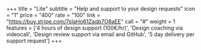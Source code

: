 +++
title = "Lite"
subtitle = "Help and support to your design requests"
icon = "1"
price = "400"
rate = "100"
link = "https://buy.stripe.com/7sIaHo61Zaqb7O8aEE"
call = "#"
weight = 1
features = ['4 hours of design support (100€/hr)', 'Design coaching via videocall', 'Design review support via email and GitHub', '5 day delivery per support request']
+++